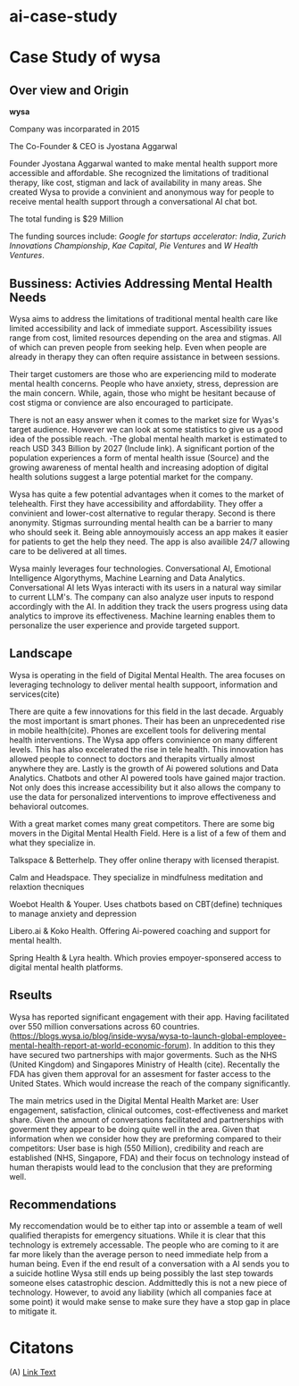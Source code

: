 # ai-case-study
# Case Study of wysa
## Over view and Origin
**wysa**

Company was incorparated in 2015

The Co-Founder & CEO is Jyostana Aggarwal

Founder Jyostana Aggarwal wanted to make mental health support more accessible and affordable. She recognized the limitations of traditional therapy, like cost, stigman and lack of availability in many areas. She created Wysa to provide a convinient and anonymous way for people to receive mental health support through a conversational AI chat bot.

The total funding is $29 Million

The funding sources include: *Google for startups accelerator: India*, *Zurich Innovations Championship*, *Kae Capital*, *Pie Ventures* and *W Health Ventures*.

## Bussiness: Activies Addressing Mental Health Needs

Wysa aims to address the limitations of traditional mental health care like limited accessibility and lack of immediate support. Ascessibility issues range from cost, limited resources depending on the area and stigmas. All of which can preven people from seeking help. Even when people are already in therapy they can often require assistance in between sessions.

Their target customers are those who are experiencing mild to moderate mental health concerns. People who have anxiety, stress, depression are the main concern. While, again, those who might be hesitant because of cost stigma or convience are also encouraged to participate.

There is not an easy answer when it comes to the market size for Wyas's target audience. However we can look at some statistics to give us a good idea of the possible reach.
  -The global mental health market is estimated to reach USD 343 Billion by 2027 (Include link). A significant portion of the population experiences a form of mental health issue (Source) and the growing awareness of mental health and increasing adoption of digital health solutions suggest a large potential market for the company.

Wysa has quite a few potential advantages when it comes to the market of telehealth. First they have accessibility and affordability. They offer a convinient and lower-cost alternative to regular therapy. Second is there anonymity. Stigmas surrounding mental health can be a barrier to many who should seek it. Being able annoymouisly access an app makes it easier for patients to get the help they need. The app is also availible 24/7 allowing care to be delivered at all times. 

Wysa mainly leverages four technologies. Conversational AI, Emotional Intelligence Algorythyms, Machine Learning and Data Analytics. Conversational AI lets Wyas interacti with its users in a natural way similar to current LLM's. The company can also analyze user inputs to respond accordingly with the AI. In addition they track the users progress using data analytics to improve its effectiveness. Machine learning enables them to personalize the user experience and provide targeted support.

## Landscape

Wysa is operating in the field of Digital Mental Health. The area focuses on leveraging technology to deliver mental health suppoort, information and services(cite)

There are quite a few innovations for this field in the last decade. Arguably the most important is smart phones. Their has been an unprecedented rise in mobile health(cite). Phones are excellent tools for delivering mental health interventions. The Wysa app offers convinience on many different levels. This has also excelerated the rise in tele health. This innovation has allowed people to connect to doctors and therapits virtually almost anywhere they are. Lastly is the growth of Ai powered solutions and Data Analytics. Chatbots and other AI powered tools have gained major traction. Not only does this increase accessibility but it also allows the company to use the data for personalized interventions to improve effectiveness and behavioral outcomes.

With a great market comes many great competitors. There are some big movers in the Digital Mental Health Field. Here is a list of a few of them and what they specialize in.

Talkspace & Betterhelp. They offer online therapy with licensed therapist.

Calm and Headspace. They specialize in mindfulness meditation and relaxtion thecniques

Woebot Health & Youper. Uses chatbots based on CBT(define) techniques to manage anxiety and depression

Libero.ai & Koko Health. Offering Ai-powered coaching and support for mental health.

Spring Health & Lyra health. Which provies empoyer-sponsered access to digital mental health platforms.

## Rseults

Wysa has reported significant engagement with their app. Having facilitated over 550 million conversations across 60 countries. (https://blogs.wysa.io/blog/inside-wysa/wysa-to-launch-global-employee-mental-health-report-at-world-economic-forum). In addition to this they have secured two partnerships with major goverments. Such as the NHS (United Kingdom) and Singapores Ministry of Health (cite). Recentally the FDA has given them approval for an assesment for faster access to the United States. Which would increase the reach of the company significantly.

The main metrics used in the Digital Mental Health Market are: User engagement, satisfaction, clinical outcomes, cost-effectiveness and market share. Given the amount of conversations facilitated and partnerships with goverment they appear to be doing quite well in the area. Given that information when we consider how they are preforming compared to their competitors: User base is high (550 Million), credibility and reach are established (NHS, Singapore, FDA) and their focus on technology instead of human therapists would lead to the conclusion that they are preforming well.

## Recommendations

My reccomendation would be to either tap into or assemble a team of well qualified therapists for emergency situations. While it is clear that this technology is extremely accessable. The people who are coming to it are far more likely than the average person to need immediate help from a human being. Even if the end result of a conversation with a AI sends you to a suicide hotline Wysa still ends up being possibly the last step towards someone elses catastrophic descion. Addmittedly this is not a new piece of technology. However, to avoid any liability (which all companies face at some point) it would make sense to make sure they have a stop gap in place to mitigate it.

# Citatons

(A) [Link Text]((https://www.wysa.com/)https://www.wysa.com/)
